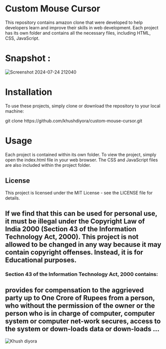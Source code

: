 # Custom Mouse Cursor

This repository contains amazon clone that were developed to help developers learn and improve their skills in web development. Each project has its own folder and contains all the necessary files, including HTML, CSS, JavaScript.

# Snapshot : 

![Screenshot 2024-07-24 212040](https://github.com/user-attachments/assets/e740d5e1-054f-4339-bf4f-44b4e154b8b8)


# Installation
To use these projects, simply clone or download the repository to your local machine:
<p>git clone https://github.com/khushdiyora/custom-mouse-cursor.git</p>
  
# Usage
Each project is contained within its own folder. To view the project, simply open the index.html file in your web browser. The CSS and JavaScript files are also included within the project folder.


## License

This project is licensed under the MIT License - see the LICENSE file for details.

## If we find that this can be used for personal use, it must be illegal under the Copyright Law of India 2000 (Section 43 of the Information Technology Act, 2000). This project is not allowed to be changed in any way because it may contain copyright offenses. Instead, it is for Educational purposes.

### Section 43 of the Information Technology Act, 2000 contains:

## provides for compensation to the aggrieved party up to One Crore of Rupees from a person, who without the permission of the owner or the person who is in charge of computer, computer system or computer net-work secures, access to the system or down-loads data or down-loads ...

![Khush diyora](https://github.com/user-attachments/assets/2cceda39-3a1a-44ff-aa96-556057017ee9)


